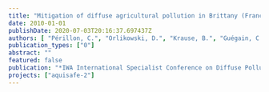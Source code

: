 ```yaml
---
title: "Mitigation of diffuse agricultural pollution in Brittany (France): Pilot designs for constructed wetlands and bioretention swales"
date: 2010-01-01
publishDate: 2020-07-03T20:16:37.697437Z
authors: [ "Périllon, C.", "Orlikowski, D.", "Krause, B.", "Guégain, C.", "Sautjeau, B.", "Randon, G.", "matzinger" ]
publication_types: ["0"]
abstract: ""
featured: false
publication: "*IWA International Specialist Conference on Diffuse Pollution (DIPCON)*"
projects: ["aquisafe-2"]
---
```


